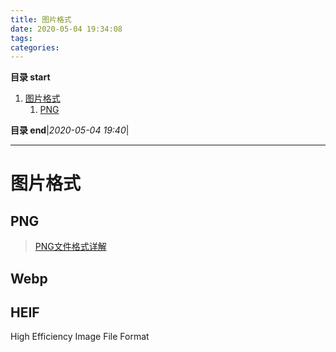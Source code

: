 ```yaml
---
title: 图片格式
date: 2020-05-04 19:34:08
tags: 
categories: 
---
```


**目录 start**

1. [图片格式](#图片格式)
    1. [PNG](#png)

**目录 end**|_2020-05-04 19:40_|
****************************************
# 图片格式
## PNG
> [PNG文件格式详解](https://blog.mythsman.com/post/5d2d62b4a2005d74040ef7eb/)  

## Webp

## HEIF
High Efficiency Image File Format
